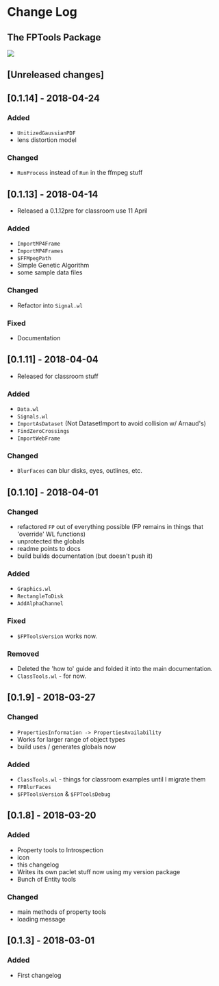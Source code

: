 # Change Log

## The FPTools Package

![](icon.png)

<!--
## Types of changes

- `Added` for new features.
- `Changed` for changes in existing functionality.
- `Deprecated` for soon-to-be removed features.
- `Removed` for now removed features.
- `Fixed` for any bug fixes.
- `Security` in case of vulnerabilities. 
-->

## [Unreleased changes]

## [0.1.14] - 2018-04-24

### Added
- `UnitizedGaussianPDF`
- lens distortion model

### Changed
- `RunProcess` instead of `Run` in the ffmpeg stuff

## [0.1.13] - 2018-04-14

- Released a 0.1.12pre for classroom use 11 April

### Added
- `ImportMP4Frame`
- `ImportMP4Frames`
- `$FFMpegPath`
- Simple Genetic Algorithm
- some sample data files

### Changed
- Refactor into `Signal.wl`

### Fixed
- Documentation

## [0.1.11] - 2018-04-04
- Released for classroom stuff

### Added
- `Data.wl`
- `Signals.wl`
- `ImportAsDataset` (Not DatasetImport to avoid collision w/ Arnaud's)
- `FindZeroCrossings`
- `ImportWebFrame`

### Changed
- `BlurFaces` can blur disks, eyes, outlines, etc. 

## [0.1.10] - 2018-04-01

### Changed
- refactored `FP` out of everything possible (FP remains in things that 'override' WL functions)
- unprotected the globals
- readme points to docs
- build builds documentation (but doesn't push it)

### Added
- `Graphics.wl`
- `RectangleToDisk`
- `AddAlphaChannel`

### Fixed
- `$FPToolsVersion` works now.

### Removed
- Deleted the 'how to' guide and folded it into the main documentation.
- `ClassTools.wl` - for now.

## [0.1.9] - 2018-03-27
### Changed
- `PropertiesInformation -> PropertiesAvailability`
- Works for larger range of object types
- build uses / generates globals now

### Added
- `ClassTools.wl` - things for classroom examples until I migrate them
- `FPBlurFaces`
- `$FPToolsVersion` & `$FPToolsDebug`

## [0.1.8] - 2018-03-20

### Added
- Property tools to Introspection
- icon
- this changelog
- Writes its own paclet stuff now using my version package
- Bunch of Entity tools

### Changed
- main methods of property tools
- loading message

## [0.1.3] - 2018-03-01

### Added
- First changelog